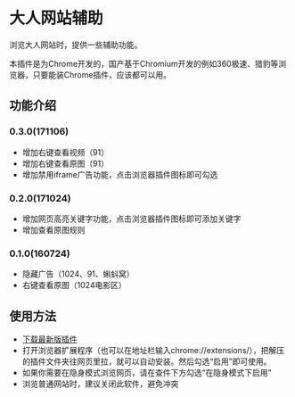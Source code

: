# 大人网站辅助

浏览大人网站时，提供一些辅助功能。

本插件是为Chrome开发的，国产基于Chromium开发的例如360极速、猎豹等浏览器，只要能装Chrome插件，应该都可以用。

## 功能介绍

### 0.3.0(171106)

* 增加右键查看视频（91）
* 增加右键查看原图（91）
* 增加禁用iframe广告功能，点击浏览器插件图标即可勾选

### 0.2.0(171024)

* 增加网页高亮关键字功能，点击浏览器插件图标即可添加关键字
* 增加查看原图规则

### 0.1.0(160724)

* 隐藏广告（1024、91、蝌蚪窝）
* 右键查看原图（1024电影区）

## 使用方法

* [下载最新版插件](https://github.com/ximan/daren/archive/master.zip)
* 打开浏览器扩展程序（也可以在地址栏输入chrome://extensions/），把解压的插件文件夹往网页里拉，就可以自动安装。然后勾选“启用”即可使用。
* 如果你需要在隐身模式浏览网页，请在查件下方勾选“在隐身模式下启用”
* 浏览普通网站时，建议关闭此软件，避免冲突